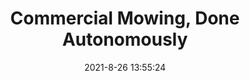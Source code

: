 ---
"title": "Commercial Mowing, Done Autonomously"
"date": "2021-8-26 13:55:24"
"feed_name": "INDUSTRYWEEK"
"feed_website": "https://www.industryweek.com/"
"feed_rss": "https://www.industryweek.com/__rss/website-scheduled-content.xml?input=%7B%22sectionAlias%22%3A%22home%22%7D"
"link": "https://www.industryweek.com/technology-and-iiot/article/21173412/commercial-mowing-done-autonomously"
"file": "_posts/2021-8-26-13-55-24_INDUSTRYWEEK_d6e620eaa28d5e91201ca712de2f0d61bd7686c8.md"
"accident": "0"
"drilling": "0"
"dead": "0"
"injured": "0"
---